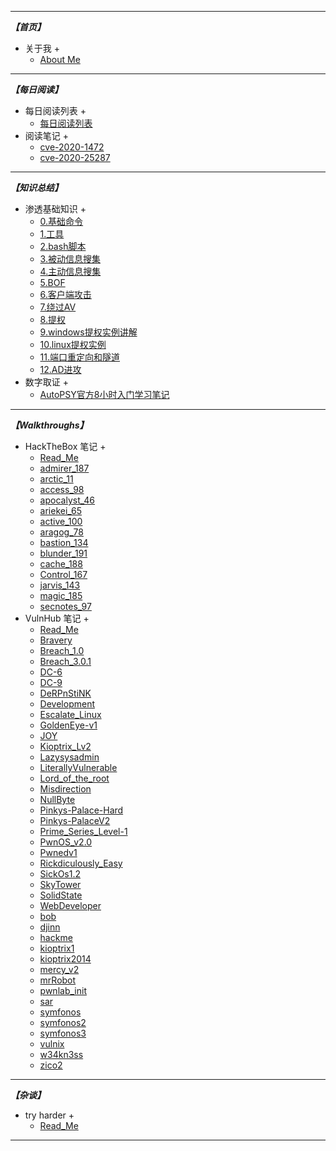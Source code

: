 ----
___【首页】___
* 关于我 +
	- [About Me](/README.md)
----
___【每日阅读】___
* 每日阅读列表 +
	- [每日阅读列表](/docs/daily_reading/read_list.md)
* 阅读笔记 +
	- [cve-2020-1472](/docs/daily_reading/reading_notes/cve-2020-1472.md)
	- [cve-2020-25287](/docs/daily_reading/reading_notes/cve-2020-25287.md)
----
___【知识总结】___
* 渗透基础知识 +
	- [0.基础命令](/docs/knowledge_summary/base_knowledge/0.基础命令.md)
	- [1.工具](/docs/knowledge_summary/base_knowledge/1.工具.md)
	- [2.bash脚本](/docs/knowledge_summary/base_knowledge/2.bash脚本.md)
	- [3.被动信息搜集](/docs/knowledge_summary/base_knowledge/3.被动信息搜集.md)
	- [4.主动信息搜集](/docs/knowledge_summary/base_knowledge/4.主动信息搜集.md)
	- [5.BOF](/docs/knowledge_summary/base_knowledge/5.BOF.md)
	- [6.客户端攻击](/docs/knowledge_summary/base_knowledge/6.客户端攻击.md)
	- [7.绕过AV](/docs/knowledge_summary/base_knowledge/7.绕过AV.md)
	- [8.提权](/docs/knowledge_summary/base_knowledge/8.提权.md)
	- [9.windows提权实例讲解](/docs/knowledge_summary/base_knowledge/9.windows提权实例讲解.md)
	- [10.linux提权实例](/docs/knowledge_summary/base_knowledge/10.linux提权实例.md)
	- [11.端口重定向和隧道](/docs/knowledge_summary/base_knowledge/11.端口重定向和隧道.md)
	- [12.AD进攻](/docs/knowledge_summary/base_knowledge/12.AD进攻.md)
* 数字取证 +
	- [AutoPSY官方8小时入门学习笔记](/docs/knowledge_summary/digital_forensics/Autopsy数字取证/AutoPSY官方8小时入门学习笔记.md)
----
___【Walkthroughs】___ 
* HackTheBox 笔记 +
	- [Read_Me](/docs/hackthebox_walkthrough/README.md)
	- [admirer_187](/docs/hackthebox_walkthrough/admirer_187.md)
	- [arctic_11](/docs/hackthebox_walkthrough/arctic_11.md)
	- [access_98](/docs/hackthebox_walkthrough/access_98.md)
	- [apocalyst_46](/docs/hackthebox_walkthrough/apocalyst_46.md)
	- [ariekei_65](/docs/hackthebox_walkthrough/ariekei_65.md)
	- [active_100](/docs/hackthebox_walkthrough/active_100.md)
	- [aragog_78](/docs/hackthebox_walkthrough/aragog_78.md)
	- [bastion_134](/docs/hackthebox_walkthrough/bastion_134.md)
	- [blunder_191](/docs/hackthebox_walkthrough/blunder_191.md)
	- [cache_188](/docs/hackthebox_walkthrough/cache_188.md)
	- [Control_167](/docs/hackthebox_walkthrough/Control_167.md)
	- [jarvis_143](/docs/hackthebox_walkthrough/jarvis_143.md)
	- [magic_185](/docs/hackthebox_walkthrough/magic_185.md)
	- [secnotes_97](/docs/hackthebox_walkthrough/secnotes_97.md)
* VulnHub 笔记 +
	- [Read_Me](/docs/vulnhub_walkthrough/about-this.md)
	- [Bravery](/docs/vulnhub_walkthrough/Bravery.md)
	- [Breach_1.0](/docs/vulnhub_walkthrough/Breach_1.0.md)
	- [Breach_3.0.1](/docs/vulnhub_walkthrough/Breach_3.0.1.md)
	- [DC-6](/docs/vulnhub_walkthrough/DC_6.md)
	- [DC-9](/docs/vulnhub_walkthrough/DC-9.md)
	- [DeRPnStiNK](/docs/vulnhub_walkthrough/DeRPnStiNK.md)
	- [Development](/docs/vulnhub_walkthrough/Development.md)
	- [Escalate_Linux](/docs/vulnhub_walkthrough/Escalate_Linux.md)
	- [GoldenEye-v1](/docs/vulnhub_walkthrough/GoldenEye-v1.md)
	- [JOY](/docs/vulnhub_walkthrough/JOY.md)
	- [Kioptrix_Lv2](/docs/vulnhub_walkthrough/Kioptrix_Lv2.md)
	- [Lazysysadmin](/docs/vulnhub_walkthrough/Lazysysadmin.md)
	- [LiterallyVulnerable](/docs/vulnhub_walkthrough/LiterallyVulnerable.md)
	- [Lord_of_the_root](/docs/vulnhub_walkthrough/Lord_of_the_root.md)
	- [Misdirection](/docs/vulnhub_walkthrough/Misdirection.md)
	- [NullByte](/docs/vulnhub_walkthrough/NullByte.md)
	- [Pinkys-Palace-Hard](/docs/vulnhub_walkthrough/Pinkys-Palace-Hard.md)
	- [Pinkys-PalaceV2](/docs/vulnhub_walkthrough/Pinkys-PalaceV2.md)
	- [Prime_Series_Level-1](/docs/vulnhub_walkthrough/Prime_Series_Level-1.md)
	- [PwnOS_v2.0](/docs/vulnhub_walkthrough/PwnOS_v2.0.md)
	- [Pwnedv1](/docs/vulnhub_walkthrough/Pwnedv1.md)
	- [Rickdiculously_Easy](/docs/vulnhub_walkthrough/Rickdiculously_Easy.md)
	- [SickOs1.2](/docs/vulnhub_walkthrough/SickOs1.2.md)
	- [SkyTower](/docs/vulnhub_walkthrough/SkyTower.md)
	- [SolidState](/docs/vulnhub_walkthrough/SolidState.md)
	- [WebDeveloper](/docs/vulnhub_walkthrough/WebDeveloper.md)
	- [bob](/docs/vulnhub_walkthrough/bob.md)
	- [djinn](/docs/vulnhub_walkthrough/djinn.md)
	- [hackme](/docs/vulnhub_walkthrough/hackme.md)
	- [kioptrix1](/docs/vulnhub_walkthrough/kioptrix1.md)
	- [kioptrix2014](/docs/vulnhub_walkthrough/kioptrix2014.md)
	- [mercy_v2](/docs/vulnhub_walkthrough/mercy_v2.md)
	- [mrRobot](/docs/vulnhub_walkthrough/mrRobot.md)
	- [pwnlab_init](/docs/vulnhub_walkthrough/pwnlab_init.md)
	- [sar](/docs/vulnhub_walkthrough/sar.md)
	- [symfonos](/docs/vulnhub_walkthrough/symfonos.md)
	- [symfonos2](/docs/vulnhub_walkthrough/symfonos2.md)
	- [symfonos3](/docs/vulnhub_walkthrough/symfonos3.md)
	- [vulnix](/docs/vulnhub_walkthrough/vulnix.md)
	- [w34kn3ss](/docs/vulnhub_walkthrough/w34kn3ss.md)
	- [zico2](/docs/vulnhub_walkthrough/zico2.md)
----
___【杂谈】___
* try harder +
	- [Read_Me](/README.md)
----
